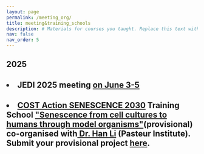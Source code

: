 ```yaml
---
layout: page
permalink: /meeting_org/
title: meeting&training_schools
description: # Materials for courses you taught. Replace this text with your description.
nav: false
nav_order: 5
---
```

<div class="publications">
<h2 class="year">2025</h2>
<h2><li><b>JEDI 2025 meeting <a href="https://flies-jedi.github.io/projects/2025JEDImeeting/"> on June 3-5</a></b></li></h2>
<h2><li><b><a href="https://www.cost.eu/actions/CA23119/">COST Action SENESCENCE 2030</a> Training School <a href="https://www.biology.lu.se/internal/research-and-education/postgraduate-studies/blam-annual-meeting-department-biology">"Senescence from cell cultures to humans through model organisms"</a>(provisional) co-organised with<a href = "https://research.pasteur.fr/fr/member/han-li/"> Dr. Han Li</a> (Pasteur Institute).</b> Submit your provisional project <a href = "">here</a>.</li></h2>

